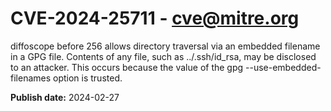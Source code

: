# CVE-2024-25711 - cve@mitre.org

diffoscope before 256 allows directory traversal via an embedded filename in a GPG file. Contents of any file, such as ../.ssh/id_rsa, may be disclosed to an attacker. This occurs because the value of the gpg --use-embedded-filenames option is trusted.

**Publish date:** 2024-02-27
